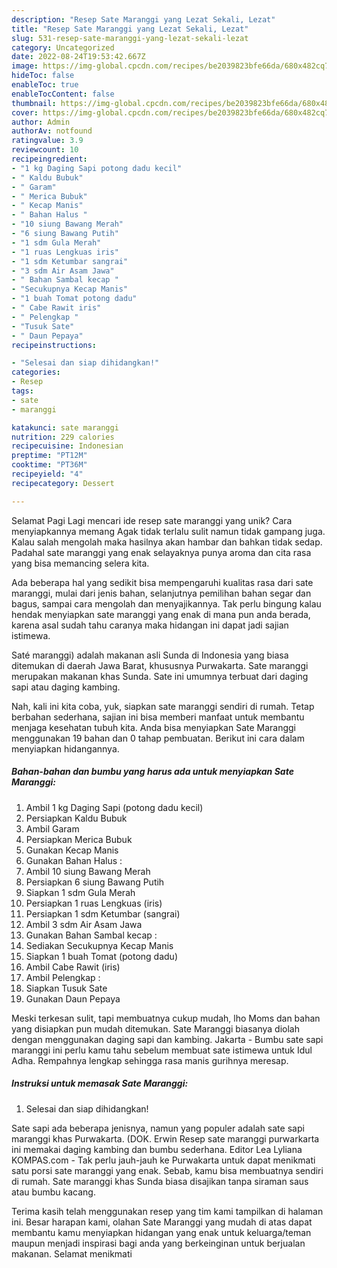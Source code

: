 ```yaml
---
description: "Resep Sate Maranggi yang Lezat Sekali, Lezat"
title: "Resep Sate Maranggi yang Lezat Sekali, Lezat"
slug: 531-resep-sate-maranggi-yang-lezat-sekali-lezat
category: Uncategorized
date: 2022-08-24T19:53:42.667Z
image: https://img-global.cpcdn.com/recipes/be2039823bfe66da/680x482cq70/sate-maranggi-foto-resep-utama.jpg
hideToc: false
enableToc: true
enableTocContent: false
thumbnail: https://img-global.cpcdn.com/recipes/be2039823bfe66da/680x482cq70/sate-maranggi-foto-resep-utama.jpg
cover: https://img-global.cpcdn.com/recipes/be2039823bfe66da/680x482cq70/sate-maranggi-foto-resep-utama.jpg
author: Admin
authorAv: notfound
ratingvalue: 3.9
reviewcount: 10
recipeingredient:
- "1 kg Daging Sapi potong dadu kecil"
- " Kaldu Bubuk"
- " Garam"
- " Merica Bubuk"
- " Kecap Manis"
- " Bahan Halus "
- "10 siung Bawang Merah"
- "6 siung Bawang Putih"
- "1 sdm Gula Merah"
- "1 ruas Lengkuas iris"
- "1 sdm Ketumbar sangrai"
- "3 sdm Air Asam Jawa"
- " Bahan Sambal kecap "
- "Secukupnya Kecap Manis"
- "1 buah Tomat potong dadu"
- " Cabe Rawit iris"
- " Pelengkap "
- "Tusuk Sate"
- " Daun Pepaya"
recipeinstructions:

- "Selesai dan siap dihidangkan!"
categories:
- Resep
tags:
- sate
- maranggi

katakunci: sate maranggi 
nutrition: 229 calories
recipecuisine: Indonesian
preptime: "PT12M"
cooktime: "PT36M"
recipeyield: "4"
recipecategory: Dessert

---
```



Selamat Pagi Lagi mencari ide resep sate maranggi yang unik? Cara menyiapkannya memang Agak tidak terlalu sulit namun tidak gampang juga. Kalau salah mengolah maka hasilnya akan hambar dan bahkan tidak sedap. Padahal sate maranggi yang enak selayaknya punya aroma dan cita rasa yang bisa memancing selera kita.


Ada beberapa hal yang sedikit bisa mempengaruhi kualitas rasa dari sate maranggi, mulai dari jenis bahan, selanjutnya pemilihan bahan segar dan bagus, sampai cara mengolah dan menyajikannya. Tak perlu bingung kalau hendak menyiapkan sate maranggi yang enak di mana pun anda berada, karena asal sudah tahu caranya maka hidangan ini dapat jadi sajian istimewa.

Saté maranggi) adalah makanan asli Sunda di Indonesia yang biasa ditemukan di daerah Jawa Barat, khususnya Purwakarta. Sate maranggi merupakan makanan khas Sunda. Sate ini umumnya terbuat dari daging sapi atau daging kambing.


Nah, kali ini kita coba, yuk, siapkan sate maranggi sendiri di rumah. Tetap berbahan sederhana, sajian ini bisa memberi manfaat untuk membantu menjaga kesehatan tubuh kita. Anda bisa menyiapkan Sate Maranggi menggunakan 19 bahan dan 0 tahap pembuatan. Berikut ini cara dalam menyiapkan hidangannya.

<!--inarticleads1-->

##### Bahan-bahan dan bumbu yang harus ada untuk menyiapkan Sate Maranggi:

1. Ambil 1 kg Daging Sapi (potong dadu kecil)
1. Persiapkan  Kaldu Bubuk
1. Ambil  Garam
1. Persiapkan  Merica Bubuk
1. Gunakan  Kecap Manis
1. Gunakan  Bahan Halus :
1. Ambil 10 siung Bawang Merah
1. Persiapkan 6 siung Bawang Putih
1. Siapkan 1 sdm Gula Merah
1. Persiapkan 1 ruas Lengkuas (iris)
1. Persiapkan 1 sdm Ketumbar (sangrai)
1. Ambil 3 sdm Air Asam Jawa
1. Gunakan  Bahan Sambal kecap :
1. Sediakan Secukupnya Kecap Manis
1. Siapkan 1 buah Tomat (potong dadu)
1. Ambil  Cabe Rawit (iris)
1. Ambil  Pelengkap :
1. Siapkan Tusuk Sate
1. Gunakan  Daun Pepaya


Meski terkesan sulit, tapi membuatnya cukup mudah, lho Moms dan bahan yang disiapkan pun mudah ditemukan. Sate Maranggi biasanya diolah dengan menggunakan daging sapi dan kambing. Jakarta - Bumbu sate sapi maranggi ini perlu kamu tahu sebelum membuat sate istimewa untuk Idul Adha. Rempahnya lengkap sehingga rasa manis gurihnya meresap. 

<!--inarticleads2-->

##### Instruksi untuk memasak Sate Maranggi:


1. Selesai dan siap dihidangkan!

Sate sapi ada beberapa jenisnya, namun yang populer adalah sate sapi maranggi khas Purwakarta. (DOK. Erwin Resep sate maranggi purwarkarta ini memakai daging kambing dan bumbu sederhana. Editor Lea Lyliana KOMPAS.com - Tak perlu jauh-jauh ke Purwakarta untuk dapat menikmati satu porsi sate maranggi yang enak. Sebab, kamu bisa membuatnya sendiri di rumah. Sate maranggi khas Sunda biasa disajikan tanpa siraman saus atau bumbu kacang. 

Terima kasih telah menggunakan resep yang tim kami tampilkan di halaman ini. Besar harapan kami, olahan Sate Maranggi yang mudah di atas dapat membantu kamu menyiapkan hidangan yang enak untuk keluarga/teman maupun menjadi inspirasi bagi anda yang berkeinginan untuk berjualan makanan. Selamat menikmati

